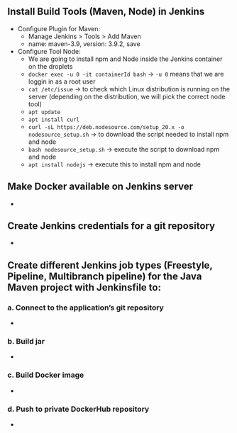 ## Install Build Tools (Maven, Node) in Jenkins
- Configure Plugin for Maven:
  - Manage Jenkins > Tools > Add Maven
  - name: maven-3.9, version: 3.9.2, save
- Configure Tool Node:
  - We are going to install npm and Node inside the Jenkins container on the droplets
  - ``docker exec -u 0 -it containerId bash`` -> ``-u 0`` means that we are loggin in as a root user
  - ``cat /etc/issue`` -> to check which Linux distribution is running on the server (depending on the distribution, we will pick the correct node tool)
  - ``apt update``
  - ``apt install curl``
  - ``curl -sL https://deb.nodesource.com/setup_20.x -o nodesource_setup.sh`` -> to download the script needed to install npm and node
  - ``bash nodesource_setup.sh`` -> execute the script to download npm and node
  - ``apt install nodejs`` -> execute this to install npm and node

## Make Docker available on Jenkins server
-

## Create Jenkins credentials for a git repository
-

## Create different Jenkins job types (Freestyle, Pipeline, Multibranch pipeline) for the Java Maven project with Jenkinsfile to:

### a. Connect to the application’s git repository
-

### b. Build jar
-

### c. Build Docker image
-

### d. Push to private DockerHub repository
-
